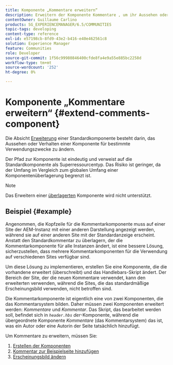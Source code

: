 ```yaml
---
title: Komponente „Kommentare erweitern“
description: Erweitern der Komponente Kommentare , um ihr Aussehen oder Verhalten für bestimmte Verwendungszwecke zu ändern
contentOwner: Guillaume Carlino
products: SG_EXPERIENCEMANAGER/6.5/COMMUNITIES
topic-tags: developing
content-type: reference
exl-id: e57198cb-8fd9-43e2-b416-e40e462561c8
solution: Experience Manager
feature: Communities
role: Developer
source-git-commit: 1f56c99980846400cfde8fa4e9a55e885bc2258d
workflow-type: tm+mt
source-wordcount: '252'
ht-degree: 0%

---
```


# Komponente „Kommentare erweitern“  {#extend-comments-component}

Die Absicht [Erweiterung](client-customize.md#extensions) einer Standardkomponente besteht darin, das Aussehen oder Verhalten einer Komponente für bestimmte Verwendungszwecke zu ändern.

Der Pfad zur Komponente ist eindeutig und verweist auf die Standardkomponente als Superressourcentyp. Das Risiko ist geringer, da der Umfang im Vergleich zum globalen Umfang einer Komponentenüberlagerung begrenzt ist.

>[!NOTE]
>
>Das Erweitern einer [überlagerten](client-customize.md#overlays) Komponente wird nicht unterstützt.

## Beispiel {#example}

Angenommen, die Kopfzeile für die Kommentarkomponente muss auf einer Site der AEM-Instanz mit einer anderen Darstellung angezeigt werden, während sie auf einer anderen Site mit der Standardanzeige erscheint. Anstatt den Standardkommentar zu überlagern, der die Kommentarkomponente für alle Instanzen ändert, ist eine bessere Lösung, sicherzustellen, dass mehrere Kommentarkomponenten für die Verwendung auf verschiedenen Sites verfügbar sind.

Um diese Lösung zu implementieren, erstellen Sie eine Komponente, die die vorhandene erweitert (überschreibt) und das Handlebars-Skript ändert. Der Bereich der Site, der die neuen Kommentare verwendet, kann den erweiterten verwenden, während die Sites, die das standardmäßige Erscheinungsbild verwenden, nicht betroffen sind.

Die Kommentarkomponente ist eigentlich eine von zwei Komponenten, die das Kommentarsystem bilden. Daher müssen zwei Komponenten erweitert werden: *Kommentare* und *Kommentar*. Das Skript, das bearbeitet werden soll, befindet sich in *`header.hbs` der*-Komponente, während die übergeordnete Komponente *Kommentare* (das Kommentarsystem) das ist, was ein Autor oder eine Autorin der Seite tatsächlich hinzufügt.

Um Kommentare zu erweitern, müssen Sie:

1. [Erstellen der Komponenten](extend-create-components.md)
1. [Kommentar zur Beispielseite hinzufügen](extend-sample-page.md)
1. [Erscheinungsbild ändern](extend-alter-appearance.md)
